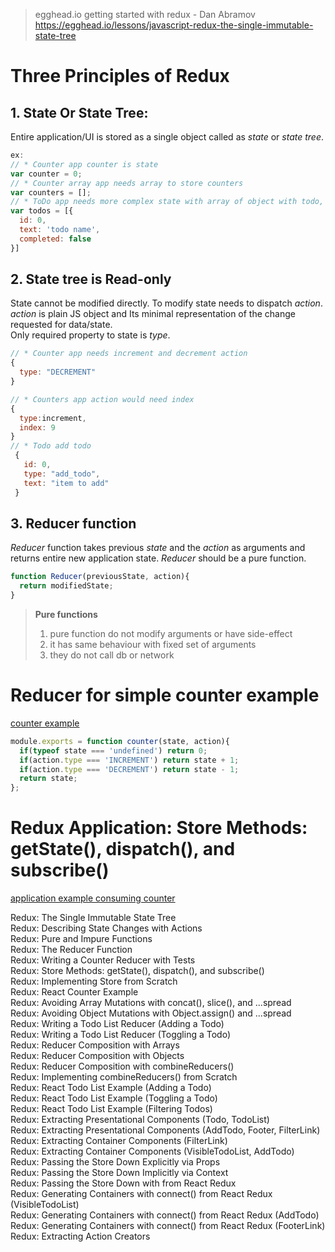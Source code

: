 
> egghead.io getting started with redux - Dan Abramov
> https://egghead.io/lessons/javascript-redux-the-single-immutable-state-tree

# Three Principles of Redux  

## 1. State Or State Tree:

Entire application/UI is stored as a single object called as _state_ or _state tree_.  
```javascript
ex: 
// * Counter app counter is state
var counter = 0;
// * Counter array app needs array to store counters
var counters = [];
// * ToDo app needs more complex state with array of object with todo, completed
var todos = [{
  id: 0,
  text: 'todo name',
  completed: false
}]
```

## 2. State tree is Read-only
State cannot be modified directly. To modify state needs to dispatch _action_. _action_ is plain JS object and Its minimal representation of the change requested for data/state.  
Only required property to state is _type_.   
```javascript
// * Counter app needs increment and decrement action
{
  type: "DECREMENT"
}

// * Counters app action would need index
{
  type:increment,
  index: 9
}
// * Todo add todo
 {
   id: 0,
   type: "add_todo",
   text: "item to add" 
 }
```
 
## 3. Reducer function
_Reducer_ function takes previous _state_ and the _action_ as arguments and returns entire new application state. _Reducer_ should be a pure function. 

```javascript
function Reducer(previousState, action){
  return modifiedState;
}
```

>__Pure functions__
>1. pure function do not modify arguments or have side-effect
>2. it has same behaviour with fixed set of arguments
>3. they do not call db or network


# Reducer for simple counter example
[counter example](www.google.com)

```javascript
module.exports = function counter(state, action){
  if(typeof state === 'undefined') return 0;
  if(action.type === 'INCREMENT') return state + 1;
  if(action.type === 'DECREMENT') return state - 1;
  return state;
};
```
 
# Redux Application: Store Methods: getState(), dispatch(), and subscribe()
[application example consuming counter]()



Redux: The Single Immutable State Tree   
Redux: Describing State Changes with Actions  
Redux: Pure and Impure Functions  
Redux: The Reducer Function  
Redux: Writing a Counter Reducer with Tests  
Redux: Store Methods: getState(), dispatch(), and subscribe()  
Redux: Implementing Store from Scratch  
Redux: React Counter Example  
Redux: Avoiding Array Mutations with concat(), slice(), and ...spread  
Redux: Avoiding Object Mutations with Object.assign() and ...spread  
Redux: Writing a Todo List Reducer (Adding a Todo)  
Redux: Writing a Todo List Reducer (Toggling a Todo)  
Redux: Reducer Composition with Arrays  
Redux: Reducer Composition with Objects  
Redux: Reducer Composition with combineReducers()  
Redux: Implementing combineReducers() from Scratch  
Redux: React Todo List Example (Adding a Todo)  
Redux: React Todo List Example (Toggling a Todo)  
Redux: React Todo List Example (Filtering Todos)  
Redux: Extracting Presentational Components (Todo, TodoList)  
Redux: Extracting Presentational Components (AddTodo, Footer, FilterLink)  
Redux: Extracting Container Components (FilterLink)  
Redux: Extracting Container Components (VisibleTodoList, AddTodo)  
Redux: Passing the Store Down Explicitly via Props  
Redux: Passing the Store Down Implicitly via Context  
Redux: Passing the Store Down with <Provider> from React Redux  
Redux: Generating Containers with connect() from React Redux (VisibleTodoList)  
Redux: Generating Containers with connect() from React Redux (AddTodo)  
Redux: Generating Containers with connect() from React Redux (FooterLink)  
Redux: Extracting Action Creators  

